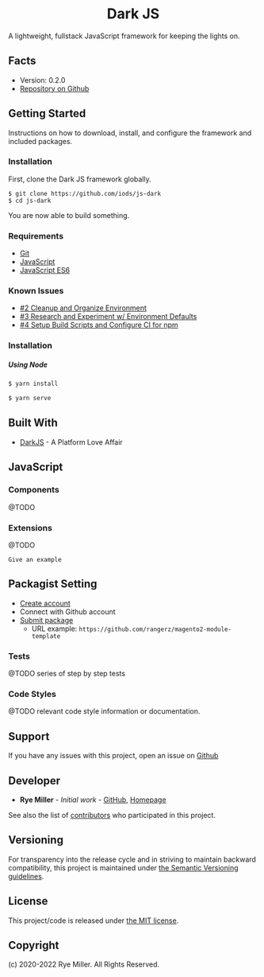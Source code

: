 <h1 align="center">Dark JS</h1>

A lightweight, fullstack JavaScript framework for keeping the lights on.

Facts
-----
* Version: 0.2.0
* [Repository on Github](https://github.com/iods/js-dark)

Getting Started
---------------
Instructions on how to download, install, and configure the framework and included packages.

### Installation
First, clone the Dark JS framework globally.
```shell
$ git clone https://github.com/iods/js-dark
$ cd js-dark
```
You are now able to build something.

### Requirements
 * [Git](http://git-scm.com)
 * [JavaScript](https://www.javascript.com/)
 * [JavaScript ES6](http://es6-features.org/)


### Known Issues
 * [#2 Cleanup and Organize Environment](https://github.com/iods/js-dark/issues/2)
 * [#3 Research and Experiment w/ Environment Defaults](https://github.com/iods/js-dark/issues/3)
 * [#4 Setup Build Scripts and Configure CI for npm](https://github.com/iods/js-dark/issues/4)


### Installation
##### Using Node
```sh
$ yarn install
```
```sh
$ yarn serve
```

Built With
----------
* [DarkJS](https://github.com/iods/js-dark) - A Platform Love Affair


JavaScript
-----------

### Components
@TODO

### Extensions
@TODO

```
Give an example
```

## Packagist Setting

- [Create account](https://packagist.org/register/)
- Connect with Github account
- [Submit package](https://packagist.org/packages/submit)
    - URL example: `https://github.com/rangerz/magento2-module-template`


### Tests
@TODO series of step by step tests


### Code Styles
@TODO relevant code style information or documentation.


Support
-------
If you have any issues with this project, open an issue on [Github](https://github.com/iods/js-dark/issues)


Developer
---------
 * **Rye Miller** - *Initial work* - [GitHub](http://github.com/iods/), [Homepage](https://ryemiller.io)

See also the list of [contributors](https://github.com/iods/js-dark/contributors) who participated in this project.


Versioning
----------
For transparency into the release cycle and in striving to maintain backward compatibility, this project is
maintained under [the Semantic Versioning guidelines](http://semver.org/).


License
-------
This project/code is released under [the MIT license](https://github.com/iods/js-dark/LICENSE).


Copyright
---------
(c) 2020-2022 Rye Miller. All Rights Reserved.